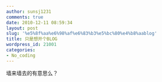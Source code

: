 ```yaml
---
author: sunsj1231
comments: true
date: 2010-12-11 08:59:34
layout: post
slug: '%e5%8f%aa%e6%98%af%e6%83%b3%e5%bc%80%e4%b8%aablog'
title: 只是想开个BLOG
wordpress_id: 21001
categories:
- No_coding
---
```


墙来墙去的有意思么？

